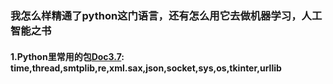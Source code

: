 ### 我怎么样精通了python这门语言，还有怎么用它去做机器学习，人工智能之书
#### 1.Python里常用的包[Doc3.7](https://docs.python.org/3.7/tutorial/index.html): time,thread,smtplib,re,xml.sax,json,socket,sys,os,tkinter,urllib
```

```
